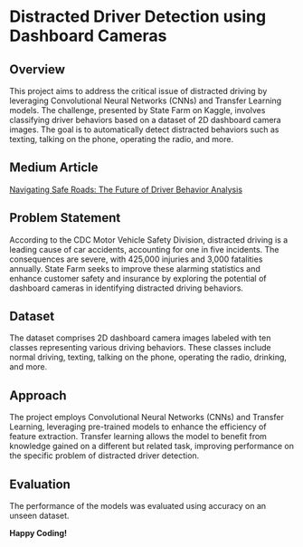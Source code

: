 # Distracted Driver Detection using Dashboard Cameras

## Overview
This project aims to address the critical issue of distracted driving by leveraging Convolutional Neural Networks (CNNs) and Transfer Learning models. The challenge, presented by State Farm on Kaggle, involves classifying driver behaviors based on a dataset of 2D dashboard camera images. The goal is to automatically detect distracted behaviors such as texting, talking on the phone, operating the radio, and more.

## Medium Article
[Navigating Safe Roads: The Future of Driver Behavior Analysis](https://medium.com/@rubynie1102/navigating-safe-roads-the-future-of-driver-behavior-analysis-c8802aef6545)

## Problem Statement
According to the CDC Motor Vehicle Safety Division, distracted driving is a leading cause of car accidents, accounting for one in five incidents. The consequences are severe, with 425,000 injuries and 3,000 fatalities annually. State Farm seeks to improve these alarming statistics and enhance customer safety and insurance by exploring the potential of dashboard cameras in identifying distracted driving behaviors.

## Dataset
The dataset comprises 2D dashboard camera images labeled with ten classes representing various driving behaviors. These classes include normal driving, texting, talking on the phone, operating the radio, drinking, and more.

## Approach
The project employs Convolutional Neural Networks (CNNs) and Transfer Learning, leveraging pre-trained models to enhance the efficiency of feature extraction. Transfer learning allows the model to benefit from knowledge gained on a different but related task, improving performance on the specific problem of distracted driver detection.

## Evaluation
The performance of the models was evaluated using accuracy on an unseen dataset.

**Happy Coding!**
